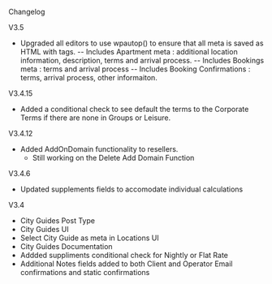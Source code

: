 Changelog

V3.5
- Upgraded all editors to use wpautop() to ensure that all meta is saved as HTML with tags.
-- Includes Apartment meta : additional location information, description, terms and arrival process.
-- Includes Bookings meta : terms and arrival process
-- Includes Booking Confirmations : terms, arrival process, other informaiton.

V3.4.15
- Added a conditional check to see default the terms to the Corporate Terms if there are none in Groups or Leisure. 

V3.4.12
- Added AddOnDomain functionality to resellers.
	- Still working on the Delete Add Domain Function

V3.4.6
- Updated supplements fields to accomodate individual calculations

V3.4
- City Guides Post Type
- City Guides UI
- Select City Guide as meta in Locations UI
- City Guides Documentation
- Addded suppliments conditional check for Nightly or Flat Rate
- Additional Notes fields added to both Client and Operator Email confirmations and static confirmations
